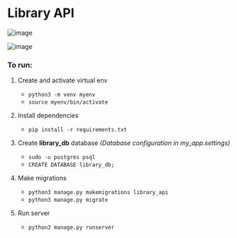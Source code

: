 # Library API

![image](https://github.com/aortegaf/django.CRUD/assets/51802712/289df0ef-aab5-4dd6-b92d-1582f88ca290)

![image](https://github.com/aortegaf/django.CRUD/assets/51802712/1291ec7b-dde7-459f-b4b3-d2e4f42135e2)



### To run:

1. Create and activate virtual env

   - `python3 -m venv myenv`
   - `source myenv/bin/activate`

2. Install dependencies

   - `pip install -r requirements.txt`

3. Create **library_db** database _(Database configuration in my_app.settings)_

   - `sudo -u postgres psql`
   - `CREATE DATABASE library_db;`

4. Make migrations

   - `python3 manage.py makemigrations library_api`
   - `python3 manage.py migrate`

5. Run server
   - `python3 manage.py runserver`
